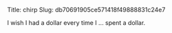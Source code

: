 Title: chirp
Slug: db70691905ce571418f49888831c24e7

I wish I had a dollar every time I ... spent a dollar.
